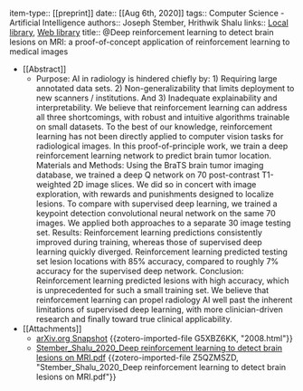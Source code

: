 item-type:: [[preprint]]
date:: [[Aug 6th, 2020]]
tags:: Computer Science - Artificial Intelligence
authors:: Joseph Stember, Hrithwik Shalu
links:: [Local library](zotero://select/library/items/352AN3PF), [Web library](https://www.zotero.org/users/8746250/items/352AN3PF)
title:: @Deep reinforcement learning to detect brain lesions on MRI: a proof-of-concept application of reinforcement learning to medical images

- [[Abstract]]
	- Purpose: AI in radiology is hindered chiefly by: 1) Requiring large annotated data sets. 2) Non-generalizability that limits deployment to new scanners / institutions. And 3) Inadequate explainability and interpretability. We believe that reinforcement learning can address all three shortcomings, with robust and intuitive algorithms trainable on small datasets. To the best of our knowledge, reinforcement learning has not been directly applied to computer vision tasks for radiological images. In this proof-of-principle work, we train a deep reinforcement learning network to predict brain tumor location. Materials and Methods: Using the BraTS brain tumor imaging database, we trained a deep Q network on 70 post-contrast T1-weighted 2D image slices. We did so in concert with image exploration, with rewards and punishments designed to localize lesions. To compare with supervised deep learning, we trained a keypoint detection convolutional neural network on the same 70 images. We applied both approaches to a separate 30 image testing set. Results: Reinforcement learning predictions consistently improved during training, whereas those of supervised deep learning quickly diverged. Reinforcement learning predicted testing set lesion locations with 85% accuracy, compared to roughly 7% accuracy for the supervised deep network. Conclusion: Reinforcement learning predicted lesions with high accuracy, which is unprecedented for such a small training set. We believe that reinforcement learning can propel radiology AI well past the inherent limitations of supervised deep learning, with more clinician-driven research and finally toward true clinical applicability.
- [[Attachments]]
	- [arXiv.org Snapshot](https://arxiv.org/abs/2008.02708) {{zotero-imported-file G5XBZ6KK, "2008.html"}}
	- [Stember_Shalu_2020_Deep reinforcement learning to detect brain lesions on MRI.pdf](https://arxiv.org/pdf/2008.02708.pdf) {{zotero-imported-file Z5QZMSZD, "Stember_Shalu_2020_Deep reinforcement learning to detect brain lesions on MRI.pdf"}}